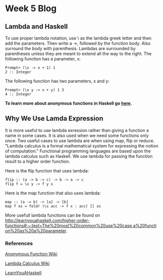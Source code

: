 # Week 5 Blog
## Lambda and Haskell
To use proper lambda notation, use \ as the lambda greek letter and then add the parameters. Then write a ->, followed by the function body. Also surround the body with parenthesis. Lambdas are surrounded by parentheses unless they are meant to extend all the way to the right. 
The following function has a parameter, x:

```
Prompt> (\x -> x + 1) 1
2 :: Integer
```

The following function has two parameters, x and y:
```
Prompt> (\x y -> x + y) 1 3
4 :: Integer
```

**To learn more about anonymous functions in Haskell go [here](https://github.com/DomCastaneda/programming-languages-2020/blob/master/Blogs/Blog15.md).**

## Why We Use Lamda Expression
It is more useful to use lambda exression rather than giving a function a name in some cases. It is also used when we need some functions only once. Two useful cases to use lambda are when using map, flip or reduce. "Lambda calculus is a formal mathematical system for expressing the notion of computation." Functional programming languages are based upon the lambda calculus such as Haskell. We use lambda for passing the function result to a higher order function.

Here is the flip function that uses lambda:

```
flip :: (a -> b -> c) -> b -> a -> c  
flip f = \x y -> f y x  
```

Here is the map function that also uses lambda:

```
map :: (a -> b) -> [a] -> [b]  
map f xs = foldr (\x acc -> f x : acc) [] xs
```
More usefull lambda functions can be found on http://learnyouahaskell.com/higher-order-functions#:~:text=The%20most%20common%20use%20case,a%20function%20as%20a%20parameter.

### References
[Anonymous Function Wiki](https://wiki.haskell.org/Anonymous_function)

[Lambda Calculus Wiki](https://wiki.haskell.org/Lambda_calculus)

[LearnYouAHaskell](http://learnyouahaskell.comhigher-order-functions#:~:text=The%20most%20common%20use%20casea%20function%20as%20a%20parameter.)

